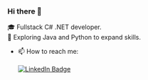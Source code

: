### Hi there 👋
🎓 Fullstack C# .NET developer. <br/>
🌱 Exploring Java and Python to expand skills.
- 📫 How to reach me: <div id="badges"> <br/>
  <a href="https://uk.linkedin.com/in/josefin-unefaldt-systemutvecklare">
    <img src="https://img.shields.io/badge/LinkedIn-blue?style=for-the-badge&logo=linkedin&logoColor=white" alt="LinkedIn Badge"/>
  </a>
